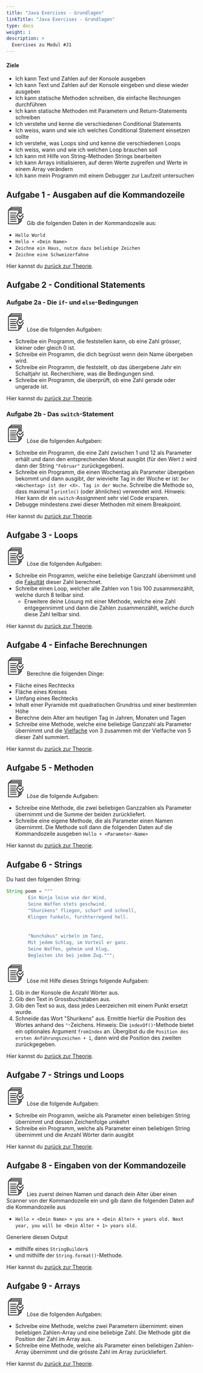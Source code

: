```yaml
---
title: "Java Exercises - Grundlagen"
linkTitle: "Java Exercises - Grundlagen"
type: docs
weight: 1
description: >
  Exercises zu Modul #J1
---
```


#### Ziele
* Ich kann Text und Zahlen auf der Konsole ausgeben
* Ich kann Text und Zahlen auf der Konsole eingeben und diese wieder ausgeben
* Ich kann statische Methoden schreiben, die einfache Rechnungen durchführen
* Ich kann statische Methoden mit Parametern und Return-Statements schreiben
* Ich verstehe und kenne die verschiedenen Conditional Statements
* Ich weiss, wann und wie ich welches Conditional Statement einsetzen sollte
* Ich verstehe, was Loops sind und kenne die verschiedenen Loops
* Ich weiss, wann und wie ich welchen Loop brauchen soll
* Ich kann mit Hilfe von String-Methoden Strings bearbeiten
* Ich kann Arrays initialisieren, auf deren Werte zugreifen und Werte in einem Array verändern
* Ich kann mein Programm mit einem Debugger zur Laufzeit untersuchen

## Aufgabe 1 - Ausgaben auf die Kommandozeile
![task1](/images/task.png) Gib die folgenden Daten in der Kommandozeile aus:
* `Hello World`
* `Hello + <Dein Name>`
* `Zeichne ein Haus, nutze dazu beliebige Zeichen`
* `Zeichne eine Schweizerfahne`

Hier kannst du [zurück zur Theorie](../../../../docs/java/java-grundlagen/01_java_intro).

## Aufgabe 2 - Conditional Statements

### Aufgabe 2a - Die `if`- und `else`-Bedingungen
![task1](/images/task.png) Löse die folgenden Aufgaben:
* Schreibe ein Programm, die feststellen kann, ob eine Zahl grösser, kleiner oder gleich 0 ist.
* Schreibe ein Programm, die dich begrüsst wenn dein Name übergeben wird.
* Schreibe ein Programm, die feststellt, ob das übergebene Jahr ein Schaltjahr ist. Recherchiere, was die Bedingungen sind.
* Schreibe ein Programm, die überprüft, ob eine Zahl gerade oder ungerade ist.

Hier kannst du [zurück zur Theorie](../../../../docs/java/java-grundlagen/05_control_structures/#if-statement).

### Aufgabe 2b - Das `switch`-Statement
![task1](/images/task.png) Löse die folgenden Aufgaben:
* Schreibe ein Programm, die eine Zahl zwischen 1 und 12 als Parameter erhält und dann den entsprechenden Monat ausgibt (für den Wert `2` wird dann der String `"Februar"` zurückgegeben).
* Schreibe ein Programm, die einen Wochentag als Parameter übergeben bekommt und dann ausgibt, der wievielte Tag in der Woche er ist: `Der <Wochentag> ist der <X>. Tag in der Woche`. Schreibe die Methode so, dass maximal 1 `println()` (oder ähnliches) verwendet wird. Hinweis: Hier kann dir ein `switch`-Assignment sehr viel Code ersparen.
* Debugge mindestens zwei dieser Methoden mit einem Breakpoint.

Hier kannst du [zurück zur Theorie](../../../../docs/java/java-grundlagen/05_control_structures/#switch-statement).

## Aufgabe 3 - Loops
![task1](/images/task.png) Löse die folgenden Aufgaben:
* Schreibe ein Programm, welche eine beliebige Ganzzahl übernimmt und die [Fakultät](https://www.studysmarter.de/schule/mathe/algebra/fakultaet/) dieser Zahl berechnet.
* Schreibe einen Loop, welcher alle Zahlen von 1 bis 100 zusammenzählt, welche durch 8 teilbar sind.
  * Erweitere deine Lösung mit einer Methode, welche eine Zahl entgegennimmt und dann die Zahlen zusammenzählt, welche durch diese Zahl teilbar sind.

Hier kannst du [zurück zur Theorie](../../../../docs/java/java-grundlagen/05_control_structures/#schleifen-loops).

## Aufgabe 4 - Einfache Berechnungen
![task1](/images/task.png) Berechne die folgenden Dinge:
* Fläche eines Rechtecks
* Fläche eines Kreises
* Umfang eines Rechtecks
* Inhalt einer Pyramide mit quadratischen Grundriss und einer bestimmten Höhe
* Berechne dein Alter am heutigen Tag in Jahren, Monaten und Tagen
* Schreibe eine Methode, welche eine beliebige Ganzzahl als Parameter übernimmt und die [Vielfache](https://www.studysmarter.de/schule/mathe/algebra/vielfaches/) von 3 zusammen mit der Vielfache von 5 dieser Zahl summiert.

Hier kannst du [zurück zur Theorie](../../../../docs/java/java-grundlagen/06_logic).

## Aufgabe 5 - Methoden
![task1](/images/task.png) Löse die folgende Aufgaben:
* Schreibe eine Methode, die zwei beliebigen Ganzzahlen als Parameter übernimmt und die Summe der beiden zurückliefert.
* Schreibe eine eigene Methode, die als Parameter einen Namen übernimmt. Die Methode soll dann die folgenden Daten auf die Kommandozeile ausgeben ```Hello + <Parameter-Name>```

Hier kannst du [zurück zur Theorie](../../../../docs/java/java-grundlagen/09_methods).

## Aufgabe 6 - Strings
Du hast den folgenden String:


```java
String poem = """
        Ein Ninja leise wie der Wind,
        Seine Waffen stets geschwind.
        "Shurikens" fliegen, scharf und schnell,
        Klingen funkeln, furchterregend hell.


        "Nunchakus" wirbeln im Tanz,
        Mit jedem Schlag, im Vorteil er ganz.
        Seine Waffen, geheim und klug,
        Begleiten ihn bei jedem Zug.""";
```

![task1](/images/task.png) Löse mit Hilfe dieses Strings folgende Aufgaben:
1. Gib in der Konsole die Anzahl Wörter aus.
2. Gib den Text in Grossbuchstaben aus.
3. Gib den Text so aus, dass jedes Leerzeichen mit einem Punkt ersetzt wurde.
4. Schneide das Wort "Shurikens" aus. Ermittle hierfür die Position des Wortes anhand des `"`-Zeichens.
    Hinweis: Die `indexOf()`-Methode bietet ein optionales Argument `fromIndex` an. Übergibst du die `Position des ersten Anführungszeichen + 1`, dann wird die Position des zweiten zurückgegeben.

Hier kannst du [zurück zur Theorie](../../../../docs/java/java-grundlagen/08_strings).

## Aufgabe 7 - Strings und Loops
![task1](/images/task.png) Löse die folgende Aufgaben:
* Schreibe ein Programm, welche als Parameter einen beliebigen String übernimmt und dessen Zeichenfolge umkehrt
* Schreibe ein Programm, welche als Parameter einen beliebigen String übernimmt und die Anzahl Wörter darin ausgibt

Hier kannst du [zurück zur Theorie](../../../../docs/java/java-grundlagen/08_strings).

## Aufgabe 8 - Eingaben von der Kommandozeile
![task1](/images/task.png) Lies zuerst deinen Namen und danach dein Alter über einen Scanner von der Kommandozeile ein und gib dann die folgenden Daten auf die Kommandozeile aus
*   `Hello + <Dein Name> + you are + <Dein Alter> + years old. Next year, you will be <Dein Alter + 1> years old.`

Generiere diesen Output
* mithilfe eines `StringBuilder`s
* und mithilfe der `String.format()`-Methode.

Hier kannst du [zurück zur Theorie](../../../../docs/java/java-grundlagen/10_scanner).

## Aufgabe 9 - Arrays
![task1](/images/task.png) Löse die folgenden Aufgaben:
* Schreibe eine Methode, welche zwei Parametern übernimmt: einen beliebigen Zahlen-Array und eine beliebige Zahl. Die Methode gibt die Position der Zahl im Array aus.
* Schreibe eine Methode, welche als Parameter einen beliebigen Zahlen-Array übernimmt und die grösste Zahl im Array zurückliefert.

Hier kannst du [zurück zur Theorie](../../../../docs/java/java-grundlagen/11_arrays).